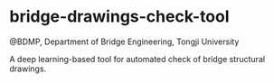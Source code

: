 # bridge-drawings-check-tool

@BDMP, Department of Bridge Engineering, Tongji University

A deep learning-based tool for automated check of bridge structural drawings.
